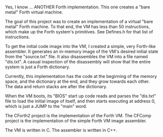 Yes, I know ... ANOTHER Forth implementation. This one creates a "bare metal" Forth virtual machine.

The goal of this project was to create an implementation of a virtual "bare metal" Forth machine. To 
that end, the VM has less than 50 instructions, which make up the Forth system's primitives. See Defines.h 
for that list of instructions.

To get the initial code image into the VM, I created a simple, very Forth-like assembler. It generates an 
in-memory image of the VM's desired initial state from the "source.txt" file. It also disassembles the VM 
into a file named "dis.txt". A casual inspection of the disassembly will show that the entire system is 
just a Forth dictionary.

Currently, this implementation has the code at the beginning of the memory space, and the dictionary at the 
end, and they grow towards each other. The data and return stacks are after the dictionary.

When the VM boots, its "BIOS" start up code reads and parses the "dis.txt" file to load the initial image of 
itself, and then starts executing at address 0, which is just a JUMP to the "main" word.

The CForth2 project is the implementation of the Forth VM.
The CFComp project is the implementation of the simple Forth VM image assembler.

The VM is written in C. The assembler is written in C++.

